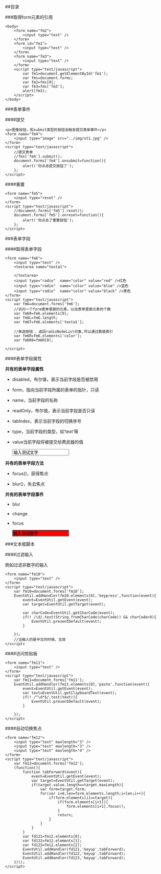 ##目录

###取得form元素的引用

	<body>
		<form name="fm2">
			<input type="text" />
		</form>
		<form id="fm1">
			<input type="text" />
		</form>
		<form name="fm3">
			<input type="text" />
		</form>
		<script type="text/javascript">
			var fm1=document.getElementById('fm1');
			var fms=document.forms;
			var fm2=fms[0];
			var fm3=fms['fm3'];
			alert(fm3);
		</script>
	</body>

###表单事件

####提交
	
	<p>图像按钮，和submit类型的按钮会触发提交表单事件</p>
	<form name="fm4">
		<input type="image" src="../img/st1.jpg" />
	</form>
	<script type="text/javascript">
		//提交表单
		//fms['fm4'].submit();
		document.forms['fm4'].onsubmit=function(){
			alert('你点击提交按钮了');
		};
	</script>

####重置

	<form name="fm5">
		<input type="reset" />
	</form>
	<script type="text/javascript">
		//document.forms['fm5'].reset();
		document.forms['fm5'].onreset=function(){
			alert('你点击了重置按钮');
		};
	</script>

###表单字段

####取得表单字段

	<form name="fm6">
		<input type="text" />
		<textarea name="texta1">
			
		</textarea>
		<input type="radio"  name="color" value="red" />红色
		<input type="radio"  name="color" value="blue" />蓝色
		<input type="radio"  name="color" value="black" />黑色
	</form>
	<script type="text/javascript">
		var fm6=document.forms['fm6'];
		//访问一个form表单里面的元素，以及表单里面元素的个数
		var fm60=fm6.elements[0];
		var fm6L=fm6.length;
		var fm6T=fm6.elements['texta1'];
		
		//单选按钮 ，返回radioNodeList对象,可以通过数值索引
		var fm6R=fm6.elements['color'];
		var fm6R0=fm6R[0];
		
	</script>

####表单字段属性

**共有的表单字段属性**

+ disabled，布尔值，表示当前字段是否被禁用

+ form，指向当前字段所属的表单的指针，只读

+  name，当前字段的名称

+ readOnly，布尔值，表示当前字段是否只读

+ tabIndex，表示当前字段的切换序号

+ type，当前字段的类型，如‘text’等

+ value当前字段将被提交给费武器的值

	<p id="p7">
		
	</p>
	<form name="fm7">
		<input type="text" name="fm7_input1" value="输入测试文字" />
	</form>
	<script type="text/javascript">
		var fm7=document.forms['fm7'];
		var fd7=fm7.elements[0];
		var p7=document.getElementById('p7');
		p7.innerHTML='fd7.disabled:'+fd7.disabled+'<br><br>'+'fd7.form:'+fd7.form
		+'<br><br>'+'fd7.name:'+fd7.name+'<br><br>'+'fd7.readOnly:'+fd7.readOnly
		+'<br><br>'+'fd7.tabIndex:'+fd7.tabIndex+'<br><br>'+'fd7.type:'+fd7.type
		+'<br><br>'+'fd7.value:'+fd7.value;
		fd7.onclick=function(){
			fd7.value='你点击了文本框，文本框获得焦点，改变了默认的文字';
		};
	</script>

**共有的表单字段方法**

+ focus()，获得焦点

+ blur()，失去焦点

**共有的表单字段事件**

+ blur

+ change

+ focus

	<form name="fm8">
		<input type="text" name="fm8_input1" value="输入测试数字" style="background-color: red" />
	</form>
	<script type="text/javascript">
		var fd8=document.forms['fm8'].elements[0];
		EventUtil.addHandler(fd8,'focus',function(event){
			event=EventUtil.getEvent(event);
			var target=EventUtil.getTarget(event);
			if(target.style.backgroundColor!='red'){
				target.style.backgroundColor='yellow';
			}
		});
		EventUtil.addHandler(fd8,'blur',function(){
			event=EventUtil.getEvent(event);
			var target=EventUtil.getTarget(event);
			if(/[^\d]/.test(target.value)){
				alert('请输入数字');
				target.style.backgroundColor='red';
			}else{
				target.style.backgroundColor='';
			}
		});
		EventUtil.addHandler(fd8,'change',function(){
			event=EventUtil.getEvent(event);
			var target=EventUtil.getTarget(event);
			if(/[^\d]/.test(target.value)){
				alert('请输入数字');
				target.style.backgroundColor='red';
			}else{
				target.style.backgroundColor='';
			}
		});
	</script>

###文本框脚本

####过滤输入

例如过滤非数字的输入

	<form name="fm10">
		<input type="text" />
	</form>
	<script type="text/javascript">
		var fm10=document.forms['fm10'];
		EventUtil.addHandler(fm10.elements[0],'keypress',function(event){
			event=EventUtil.getEvent(event);
			var target=EventUtil.getTarget(event);
			
			var charCode=EventUtil.getCharCode(event);
			if(! /\d/.test(String.fromCharCode(charCode)) && charCode>9){
				EventUtil.preventDefault(event);
			}
			
		});
		//当输入的是中文的时候，无效
	</script>

####访问剪贴板

	<form name="fm11">
		<input type="text" />
	</form>
	<script type="text/javascript">
		var fm11=document.forms['fm11'];
		EventUtil.addHandler(fm11.elements[0],'paste',function(event){
			event=EventUtil.getEvent(event);
			var text=EventUtil.getClipboardText(event);
			if(! /^\d*$/.test(text)){
				EventUtil.preventDefault(event);
			}
			
		});
	</script>

####自动切换焦点

	<form name="fm12">
		<input type="text" maxlength="3" />
		<input type="text" maxlength="3" />
		<input type="text" maxlength="4" />
	</form>
	<script type="text/javascript">
		var fm12=document.forms['fm12']; 
		(function(){
			function tabForward(event){
				event=EventUtil.getEvent(event);
				var target=EventUtil.getTarget(event);	
				if(target.value.length==target.maxLength){
					var form=target.form;
					for(var i=0,len=form.elements.length;i<len;i++){
						if(form.elements[i]==target){
							if(form.elements[i+1]){
								form.elements[i+1].focus();
							}
							return;
						}
					}
				}
			}
			var fd121=fm12.elements[0];
			var fd122=fm12.elements[1];
			var fd123=fm12.elements[2];
			EventUtil.addHandler(fd121,'keyup',tabForward);
			EventUtil.addHandler(fd122,'keyup',tabForward);
			EventUtil.addHandler(fd123,'keyup',tabForward);
		})();
	</script>